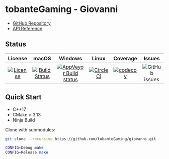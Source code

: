 # tobanteGaming - Giovanni

- [GitHub Repository](https::/github.com/tobanteGaming/giovanni)
- [API Reference](https://tobanteGaming.github.io/giovanni/classes.html)

## Status

|                                                                   License                                                                    |                                                              macOS                                                              |                                                                      Windows                                                                      |                                                            Linux                                                            |                                                                Coverage                                                                |                                      Issues                                       |
| :------------------------------------------------------------------------------------------------------------------------------------------: | :-----------------------------------------------------------------------------------------------------------------------------: | :-----------------------------------------------------------------------------------------------------------------------------------------------: | :-------------------------------------------------------------------------------------------------------------------------: | :------------------------------------------------------------------------------------------------------------------------------------: | :-------------------------------------------------------------------------------: |
| [![License](https://img.shields.io/badge/License-BSD%202--Clause-orange.svg)](https://github.com/tobanteGaming/giovanni/blob/master/LICENSE) | [![Build Status](https://travis-ci.org/tobanteGaming/giovanni.svg?branch=master)](https://travis-ci.org/tobanteGaming/giovanni) | [![AppVeyor Build status](https://img.shields.io/appveyor/ci/tobanteGaming/giovanni.svg)](https://ci.appveyor.com/project/tobanteGaming/giovanni) | [![CircleCi](https://circleci.com/gh/tobanteGaming/giovanni.svg?style=svg)](https://circleci.com/gh/tobanteGaming/giovanni) | [![codecov](https://codecov.io/gh/tobanteGaming/giovanni/branch/master/graph/badge.svg)](https://codecov.io/gh/tobanteGaming/giovanni) | ![GitHub issues](https://img.shields.io/github/issues/tobanteGaming/giovanni.svg) |

## Quick Start

- C++17
- CMake > 3.13
- Ninja Build

Clone with submodules:

```sh
git clone --recursive https://github.com/tobanteGaming/giovanni.git
```

```sh
CONFIG=Debug make
CONFIG=Release make
```
